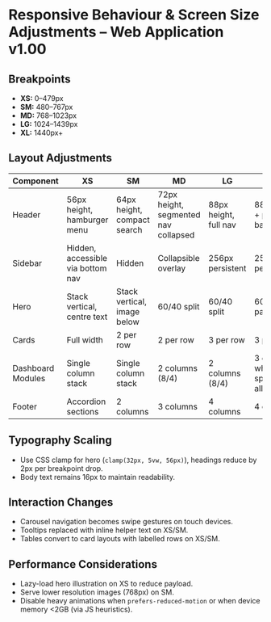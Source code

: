 # Responsive Behaviour & Screen Size Adjustments – Web Application v1.00

## Breakpoints
- **XS:** 0–479px
- **SM:** 480–767px
- **MD:** 768–1023px
- **LG:** 1024–1439px
- **XL:** 1440px+

## Layout Adjustments
| Component | XS | SM | MD | LG | XL |
| --- | --- | --- | --- | --- | --- |
| Header | 56px height, hamburger menu | 64px height, compact search | 72px height, segmented nav collapsed | 88px height, full nav | 88px height + parallax background |
| Sidebar | Hidden, accessible via bottom nav | Hidden | Collapsible overlay | 256px persistent | 256px persistent |
| Hero | Stack vertical, centre text | Stack vertical, image below | 60/40 split | 60/40 split | 60/40 with parallax |
| Cards | Full width | 2 per row | 2 per row | 3 per row | 3 per row |
| Dashboard Modules | Single column stack | Single column stack | 2 columns (8/4) | 2 columns (8/4) | 3 columns when space allows |
| Footer | Accordion sections | 2 columns | 3 columns | 4 columns | 4 columns |

## Typography Scaling
- Use CSS clamp for hero (`clamp(32px, 5vw, 56px)`), headings reduce by 2px per breakpoint drop.
- Body text remains 16px to maintain readability.

## Interaction Changes
- Carousel navigation becomes swipe gestures on touch devices.
- Tooltips replaced with inline helper text on XS/SM.
- Tables convert to card layouts with labelled rows on XS/SM.

## Performance Considerations
- Lazy-load hero illustration on XS to reduce payload.
- Serve lower resolution images (768px) on SM.
- Disable heavy animations when `prefers-reduced-motion` or when device memory <2GB (via JS heuristics).
